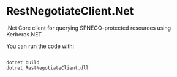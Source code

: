 # RestNegotiateClient.Net
.Net Core client for querying SPNEGO-protected resources using Kerberos.NET.

You can run the code with:

<pre><code>
dotnet build
dotnet RestNegotiateClient.dll <keytab> <principal> <url> <output_file>
</code></pre>
